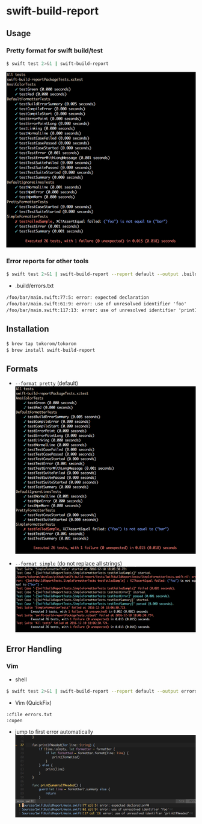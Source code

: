 swift-build-report
==================

## Usage

### Pretty format for swift build/test

```sh
$ swift test 2>&1 | swift-build-report
```

![sample_pretty](https://raw.githubusercontent.com/tokorom/swift-build-report/images/sample_pretty.png)

### Error reports for other tools

```sh
$ swift test 2>&1 | swift-build-report --report default --output .build/errors.txt
```

- .build/errors.txt

```txt
/foo/bar/main.swift:77:5: error: expected declaration
/foo/bar/main.swift:61:9: error: use of unresolved identifier 'foo'
/foo/bar/main.swift:117:13: error: use of unresolved identifier 'printIfNeeded'
```

## Installation

```sh
$ brew tap tokorom/tokorom
$ brew install swift-build-report
```

## Formats

- `--format pretty` (default)
![sample_pretty](https://raw.githubusercontent.com/tokorom/swift-build-report/images/sample_pretty.png)

- `--format simple` (do not replace all strings)
![sample_simple](https://raw.githubusercontent.com/tokorom/swift-build-report/images/sample_simple.png)

## Error Handling

### Vim

- shell
```sh
$ swift test 2>&1 | swift-build-report --report default --output errors.txt
```

- Vim (QuickFix)
```vim
:cfile errors.txt
:copen
```

- jump to first error automatically
![vim_quickfix](https://raw.githubusercontent.com/tokorom/swift-build-report/images/vim_quickfix.png)
